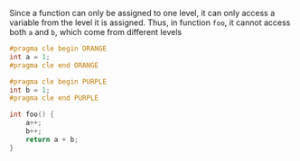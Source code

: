 Since a function can only be assigned to one level, it can only access a variable
from the level it is assigned. Thus, in function `foo`, it cannot access both `a` and `b`,
which come from different levels

```c
#pragma cle begin ORANGE 
int a = 1;
#pragma cle end ORANGE 

#pragma cle begin PURPLE 
int b = 1;
#pragma cle end PURPLE 

int foo() {
    a++;
    b++;
    return a + b;
}
```